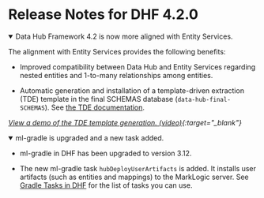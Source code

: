 # Release Notes for DHF 4.2.0

<details open><summary class="relnote-summary">Data Hub Framework 4.2 is now more aligned with Entity Services.</summary>
  <div markdown="1">

  The alignment with Entity Services provides the following benefits:

  - Improved compatibility between Data Hub and Entity Services regarding nested entities and 1-to-many relationships among entities.

  - Automatic generation and installation of a template-driven extraction (TDE) template in the final SCHEMAS database (`data-hub-final-SCHEMAS`). See [the TDE documentation](http://docs.marklogic.com/guide/app-dev/TDE).

  *[View a demo of the TDE template generation. (video)]({{site.baseurl}}/videos/TDE_template_video.mp4){:target="_blank"}*
  </div>
</details>


<details open><summary class="relnote-summary">ml-gradle is upgraded and a new task added.</summary>
  <div markdown="1">

  - ml-gradle in DHF has been upgraded to version 3.12.

  - The new ml-gradle task `hubDeployUserArtifacts` is added. It installs user artifacts (such as entities and mappings) to the MarkLogic server. See [Gradle Tasks in DHF]({{site.baseurl}}/refs/gradle-tasks/) for the list of tasks you can use.

  </div>
</details>


<!--
<details open><summary class="relnote-summary">...</summary>
  <div markdown="1">
  ...
  </div>
</details>
-->

<!--
## Changes and Incompatibilities

### DHF 4.2.0 Changes and Incompatibilities
-->

<!--
<details><summary>...</summary>
  <div markdown="1">
  ...
  </div>
</details>
-->
